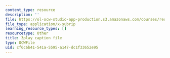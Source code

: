 ```yaml
---
content_type: resource
description: ''
file: https://ol-ocw-studio-app-production.s3.amazonaws.com/courses/res-18-009-learn-differential-equations-up-close-with-gilbert-strang-and-cleve-moler-fall-2015/cf6c6b41541a5595a147dc1f33652e95_aW-e04zwTnc.vtt
file_type: application/x-subrip
learning_resource_types: []
resourcetype: Other
title: 3play caption file
type: OCWFile
uid: cf6c6b41-541a-5595-a147-dc1f33652e95
---
```

